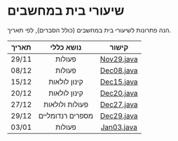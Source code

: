 # שיעורי בית במחשבים

הנה פתרונות לשיעורי בית במחשבים (כולל הסברים), לפי תאריך.

| תאריך |    נושא כללי     |             קישור             |
|:-----:|:----------------:|:-----------------------------:|
| 29/11 |      פעולות      | [Nov29.java](/src/Nov29.java) |
| 08/12 |      פעולות      | [Dec08.java](/src/Dec08.java) |
| 15/12 |   קינון לולאות   | [Dec15.java](/src/Dec15.java) |
| 20/12 |   קינון לולאות   | [Dec20.java](/src/Dec20.java) |
| 27/12 |  פעולות ולולאות  | [Dec27.java](/src/Dec27.java) |
| 29/12 | מספרים רנדומליים | [Dec29.java](/src/Dec29.java) |
| 03/01 |      פעולות      | [Jan03.java](/src/Jan03.java) |